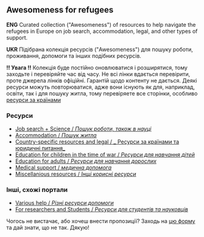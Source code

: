 ## Awesomeness for refugees
**ENG** Curated collection ("Awesomeness") of resources to help navigate the refugees in Europe on job search, accommodation, legal, and other types of support.

**UKR** Підібрана колекція ресурсів ("Awesomeness") для пошуку роботи, проживання, допомоги та інших подібних ресурсів.

**!! Увага !!** Колекція буде постійно оновлюватися і розширятися, тому заходьте і перевіряйте час від часу. Не всі лінки вдається перевірити, проте джерела лінків офіційні. Гарантій щодо контенту не дається. Деякі ресурси можуть повторюватися, адже вони існують як для, наприклад, освіти, так і для пошуку житла, тому перевіряете все сторінки, особливо [ресурси за країнами](content/by_country.md)

### Ресурси

* [Job search + Science / _Пошук роботи, також в науці_](content/job_search.md)
* [Accommodation / _Пошук житла_](content/accommodation.md)
* [Country-specific resources and legal / _ Ресурси за країнами та юридичні питання_](content/by_country.md)
* [Education for children in the time of war / _Ресурси для навчання дітей_](content/education_children.md)
* [Education for adults / _Ресурси для навчання дорослих_](content/education_adults.md)
* [Medical support / _медична допомога_](content/medical.md)
* [Miscellanious resources / _Інщі корисні ресурси_](content/misc.md)


### Інші, схожі портали
* [Various help / _Різні ресурси допомоги_](https://youthful-plant-07b.notion.site/Help-with-work-71deeb69a45b4ce9b26efc5eff741a73)
* [For researchers and Students / _Ресурси для студентів та науковців_](https://github.com/bgruening/awesome-ukraine-support/blob/main/README.md)

Чогось не вистачає, або хочеш внести пропозиції? Заходь на [цю форму](https://docs.google.com/forms/d/e/1FAIpQLSecFTM6L5tsFEDgfmxSzEMplG3YSja_ncb561XlC4RuOBJiQg/viewform?usp=sf_link) та дай знати, що не так. Дякую!